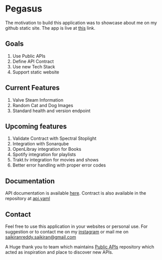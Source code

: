 # Pegasus

The motivation to build this application was to showcase about me on my github static site. The app is live at [this](https://walrus-app-lrhok.ondigitalocean.app/) link.

## Goals

1. Use Public APIs
2. Define API Contract
3. Use new Tech Stack
4. Support static website

## Current Features

1. Valve Steam Information
2. Random Cat and Dog Images
3. Standard health and version endpoint

## Upcoming features

1. Validate Contract with Spectral Stoplight
2. Integration with Sonarqube
3. OpenLibray integration for Books
4. Spotify integration for playlists
5. Trakt.tv integration for movies and shows
6. Better error handling with proper error codes

## Documentation

API documentation is available [here](https://walrus-app-lrhok.ondigitalocean.app/api-docs). Contract is also available in the repository at [api.yaml](source/api/api.yaml)

## Contact

Feel free to use this application in your websites or personal use. For suggestion or to contact me on my [instagram](https://www.instagram.com/pskiranreddy/)
or mail me on [saikiranreddy.saikiran@gmail.com](mailto:saikiranreddy.saikiran@gmail.com)

A Huge thank you to team which maintains [Public APIs](https://github.com/public-apis/public-apis) repository which acted as inspiration and place to discover new APIs.

